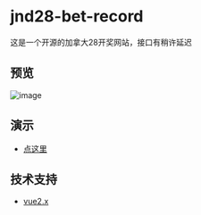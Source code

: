 # jnd28-bet-record
这是一个开源的加拿大28开奖网站，接口有稍许延迟<br>
## 预览
![image](https://user-images.githubusercontent.com/121013897/209387348-8c946999-c46e-432d-b7ce-071f327cb45a.png)
## 演示
- [点这里](http://jnd28.byprogram.xyz/)
## 技术支持
- [vue2.x](https://v2.cn.vuejs.org/v2/guide/installation.html)
